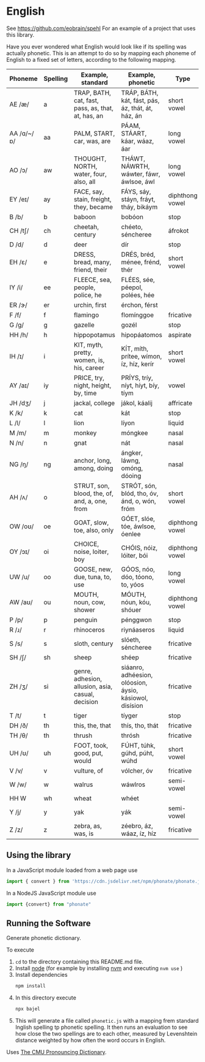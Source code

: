 
# English

See https://github.com/eobrain/spehl
For an example of a project that uses this library.

Have you ever wondered what English would look like if
its spelling was actually phonetic.
This is an attempt to do so by mapping each phoneme
of English to a fixed set of letters, according to the following mapping.

| Phoneme | Spelling | Example, standard | Example, phonetic | Type |
|---|---|---|---|---|
| AE /æ/ | a | TRAP, BATH, cat, fast, pass, as, that, at, has, an | TRÁP, BÁTH, kát, fást, pás, áz, thát, át, ház, án | short vowel |
| AA /ɑ/~/ɒ/ | aa | PALM, START, car, was, are | PÁAM, STÁART, káar, wáaz, áar | long vowel |
| AO /ɔ/ | aw | THOUGHT, NORTH, water, four, also, all | THÁWT, NÁWRTH, wáwter, fáwr, áwlsoe, áwl | long vowel |
| EY /eɪ/ | ay | FACE, say, stain, freight, they, became | FÁYS, sáy, stáyn, fráyt, tháy, bikáym | diphthong vowel |
| B /b/ | b | baboon | bobóon | stop |
| CH /tʃ/ | ch | cheetah, century | chéeto, séncheree | áfrokot  |
| D /d/ | d | deer | dír | stop |
| EH /ɛ/ | e | DRESS, bread, many, friend, their | DRÉS, bréd, ménee, frénd, thér | short vowel |
| IY /i/ | ee | FLEECE, sea, people, police, he | FLÉES, sée, péepol, polées, hée  |
| ER /ɝ/ | er | urchin, first | érchon, férst | |
| F /f/ | f | flamingo | flomínggoe | fricative |
| G /ɡ/ | g | gazelle | gozél | stop |
| HH /h/ | h | hippopotamus | hipopáatomos | aspirate |
| IH /ɪ/ | i | KIT, myth, pretty, women, is, his, career | KÍT, míth, prítee, wímon, íz, híz, kerír | short vowel |
| AY /aɪ/ | iy | PRICE, try, night, height, by, time | PRÍYS, tríy, níyt, híyt, bíy, tíym | vowel |
| JH /dʒ/ | j | jackal, college | jákol, káalij | affricate |
| K /k/ | k | cat | kát | stop |
| L /l/ | l | lion | líyon | liquid |
| M /m/ | m | monkey | móngkee | nasal |
| N /n/ | n | gnat | nát | nasal |
| NG /ŋ/ | ng | anchor, long, among, doing | ángker, láwng, omóng, dóoing | nasal |
| AH /ʌ/ | o | STRUT, son, blood, the, of, and, a, one, from | STRÓT, són, blód, tho, óv, ánd, o, wón, fróm | short vowel |
| OW /oʊ/ | oe | GOAT, slow, toe, also, only | GÓET, slóe, tóe, áwlsoe, óenlee | diphthong vowel |
| OY /ɔɪ/ | oi | CHOICE, noise, loiter, boy | CHÓIS, nóiz, lóiter, bói | diphthong vowel |
| UW /u/ | oo | GOOSE, new, due, tuna, to, use | GÓOS, nóo, dóo, tóono, to, yóos | long vowel |
| AW /aʊ/ | ou | MOUTH, noun, cow, shower | MÓUTH, nóun, kóu, shóuer | diphthong vowel |
| P /p/ | p | penguin | pénggwon | stop |
| R /ɹ/ | r | rhinoceros | riynáaseros | liquid |
| S /s/ | s | sloth, century | slóeth, séncheree | fricative |
| SH /ʃ/ | sh | sheep | shéep | fricative |
| ZH /ʒ/ | si | genre, adhesion, allusion, asia, casual, decision | siáanro, adhéesion, olóosion, áysio, kásiowol, disísion | fricative |
| T /t/ | t | tiger | tíyger | stop |
| DH /ð/ | th | this, the, that | thís, tho, thát | fricative |
| TH /θ/ | th | thrush | thrósh | fricative |
| UH /ʊ/ | uh | FOOT, took, good, put, would | FÚHT, túhk, gúhd, púht, wúhd | short vowel |
| V /v/ | v | vulture, of | vólcher, óv | fricative |
| W /w/ | w | walrus | wáwlros | semi-vowel |
| HH W | wh | wheat | whéet |
| Y /j/ | y | yak | yák | semi-vowel |
| Z /z/ | z | zebra, as, was, is | zéebro, áz, wáaz, íz, híz | fricative |
 
## Using the library

In a JavaScript module loaded from a web page use 
```js
import { convert } from 'https://cdn.jsdelivr.net/npm/phonate/phonate.js'
```
 
In a NodeJS JavaScript module use 
```js
import {convert} from "phonate"
```
 
## Running the Software

Generate phonetic dictionary.

To execute

1. `cd` to the directory containing this README.md file.
1. Install [node][1] (for example by installing [nvm][2] and executing `nvm use` )
2. Install dependencies
   ```sh
   npm install
   ```
3. In this directory execute
   ```sh
   npx bajel
   ```
4.  This will generate a file called  `phonetic.js`  with a mapping frem standard Inglish spelling tp phonetic spelling. It then runs an evaluation to see how close the two spellings are to each other, measured by Levenshtein distance weighted by how often the word occurs in English.


Uses [The CMU Pronouncing Dictionary][3].
 
[1]: https://nodejs.org/en/
[2]: https://github.com/nvm-sh/nvm
[3]: http://www.speech.cs.cmu.edu/cgi-bin/cmudict

